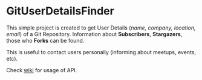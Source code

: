 # GitUserDetailsFinder

This simple project is created to get User Details (_name, company, location, email_) of a Git Repository. Information about **Subscribers**, **Stargazers**, those who **Forks** can be found. 

This is useful to contact users personally (informing about meetups, events, etc).

Check [wiki](https://github.com/devender-yadav/GitUserDetailsFinder/wiki) for usage of API. 
